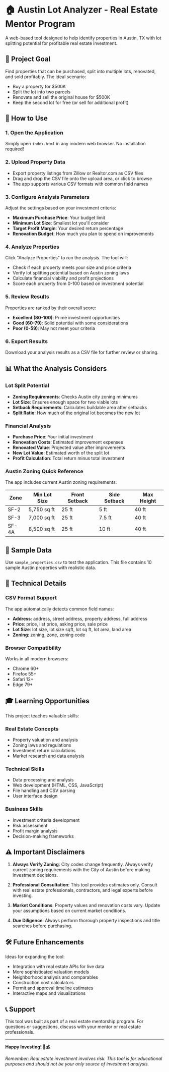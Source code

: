 # 🏠 Austin Lot Analyzer - Real Estate Mentor Program

A web-based tool designed to help identify properties in Austin, TX with lot splitting potential for profitable real estate investment.

## 🎯 Project Goal

Find properties that can be purchased, split into multiple lots, renovated, and sold profitably. The ideal scenario:
- Buy a property for $500K
- Split the lot into two parcels
- Renovate and sell the original house for $500K
- Keep the second lot for free (or sell for additional profit)

## 🚀 How to Use

### 1. Open the Application
Simply open `index.html` in any modern web browser. No installation required!

### 2. Upload Property Data
- Export property listings from Zillow or Realtor.com as CSV files
- Drag and drop the CSV file onto the upload area, or click to browse
- The app supports various CSV formats with common field names

### 3. Configure Analysis Parameters
Adjust the settings based on your investment criteria:
- **Maximum Purchase Price**: Your budget limit
- **Minimum Lot Size**: Smallest lot you'll consider
- **Target Profit Margin**: Your desired return percentage
- **Renovation Budget**: How much you plan to spend on improvements

### 4. Analyze Properties
Click "Analyze Properties" to run the analysis. The tool will:
- Check if each property meets your size and price criteria
- Verify lot splitting potential based on Austin zoning laws
- Calculate financial viability and profit projections
- Score each property from 0-100 based on investment potential

### 5. Review Results
Properties are ranked by their overall score:
- **Excellent (80-100)**: Prime investment opportunities
- **Good (60-79)**: Solid potential with some considerations
- **Poor (0-59)**: May not meet your criteria

### 6. Export Results
Download your analysis results as a CSV file for further review or sharing.

## 📊 What the Analysis Considers

### Lot Split Potential
- **Zoning Requirements**: Checks Austin city zoning minimums
- **Lot Size**: Ensures enough space for two viable lots
- **Setback Requirements**: Calculates buildable area after setbacks
- **Split Ratio**: How much of the original lot becomes the new lot

### Financial Analysis
- **Purchase Price**: Your initial investment
- **Renovation Costs**: Estimated improvement expenses
- **Renovated Value**: Projected value after improvements
- **New Lot Value**: Estimated worth of the split lot
- **Profit Calculation**: Total return minus total investment

### Austin Zoning Quick Reference
The app includes current Austin zoning requirements:

| Zone | Min Lot Size | Front Setback | Side Setback | Max Height |
|------|-------------|---------------|--------------|------------|
| SF-2 | 5,750 sq ft | 25 ft | 5 ft | 40 ft |
| SF-3 | 7,000 sq ft | 25 ft | 7.5 ft | 40 ft |
| SF-4A | 8,500 sq ft | 25 ft | 10 ft | 40 ft |

## 📁 Sample Data

Use `sample_properties.csv` to test the application. This file contains 10 sample Austin properties with realistic data.

## 🔧 Technical Details

### CSV Format Support
The app automatically detects common field names:
- **Address**: address, street address, property address, full address
- **Price**: price, list price, asking price, sale price
- **Lot Size**: lot size, lot size sqft, lot sq ft, lot area, land area
- **Zoning**: zoning, zone, zoning code

### Browser Compatibility
Works in all modern browsers:
- Chrome 60+
- Firefox 55+
- Safari 12+
- Edge 79+

## 🎓 Learning Opportunities

This project teaches valuable skills:

### Real Estate Concepts
- Property valuation and analysis
- Zoning laws and regulations
- Investment return calculations
- Market research and data analysis

### Technical Skills
- Data processing and analysis
- Web development (HTML, CSS, JavaScript)
- File handling and CSV parsing
- User interface design

### Business Skills
- Investment criteria development
- Risk assessment
- Profit margin analysis
- Decision-making frameworks

## ⚠️ Important Disclaimers

1. **Always Verify Zoning**: City codes change frequently. Always verify current zoning requirements with the City of Austin before making investment decisions.

2. **Professional Consultation**: This tool provides estimates only. Consult with real estate professionals, contractors, and legal experts before investing.

3. **Market Conditions**: Property values and renovation costs vary. Update your assumptions based on current market conditions.

4. **Due Diligence**: Always perform thorough property inspections and title searches before purchasing.

## 🛠️ Future Enhancements

Ideas for expanding the tool:
- Integration with real estate APIs for live data
- More sophisticated valuation models
- Neighborhood analysis and comparables
- Construction cost calculators
- Permit and approval timeline estimates
- Interactive maps and visualizations

## 📞 Support

This tool was built as part of a real estate mentorship program. For questions or suggestions, discuss with your mentor or real estate professionals.

---

**Happy Investing! 🏡💰**

*Remember: Real estate investment involves risk. This tool is for educational purposes and should not be your only source of investment analysis.* 